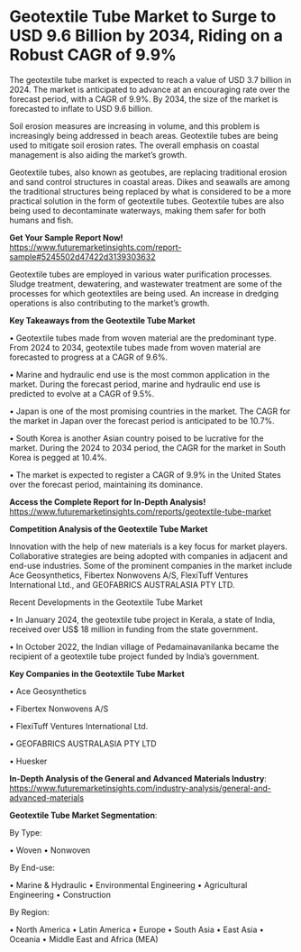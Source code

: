 # Geotextile Tube Market to Surge to USD 9.6 Billion by 2034, Riding on a Robust CAGR of 9.9%

The geotextile tube market is expected to reach a value of USD 3.7 billion in 2024. The market is anticipated to advance at an encouraging rate over the forecast period, with a CAGR of 9.9%. By 2034, the size of the market is forecasted to inflate to USD 9.6 billion.

Soil erosion measures are increasing in volume, and this problem is increasingly being addressed in beach areas. Geotextile tubes are being used to mitigate soil erosion rates. The overall emphasis on coastal management is also aiding the market’s growth.

Geotextile tubes, also known as geotubes, are replacing traditional erosion and sand control structures in coastal areas. Dikes and seawalls are among the traditional structures being replaced by what is considered to be a more practical solution in the form of geotextile tubes. Geotextile tubes are also being used to decontaminate waterways, making them safer for both humans and fish.

**Get Your Sample Report Now!** https://www.futuremarketinsights.com/report-sample#5245502d47422d3139303632

Geotextile tubes are employed in various water purification processes. Sludge treatment, dewatering, and wastewater treatment are some of the processes for which geotextiles are being used. An increase in dredging operations is also contributing to the market’s growth.

**Key Takeaways from the Geotextile Tube Market**

•	Geotextile tubes made from woven material are the predominant type. From 2024 to 2034, geotextile tubes made from woven material are forecasted to progress at a CAGR of 9.6%.

•	Marine and hydraulic end use is the most common application in the market. During the forecast period, marine and hydraulic end use is predicted to evolve at a CAGR of 9.5%.

•	Japan is one of the most promising countries in the market. The CAGR for the market in Japan over the forecast period is anticipated to be 10.7%.

•	South Korea is another Asian country poised to be lucrative for the market. During the 2024 to 2034 period, the CAGR for the market in South Korea is pegged at 10.4%.

•	The market is expected to register a CAGR of 9.9% in the United States over the forecast period, maintaining its dominance.

**Access the Complete Report for In-Depth Analysis!** https://www.futuremarketinsights.com/reports/geotextile-tube-market

**Competition Analysis of the Geotextile Tube Market**

Innovation with the help of new materials is a key focus for market players. Collaborative strategies are being adopted with companies in adjacent and end-use industries. Some of the prominent companies in the market include Ace Geosynthetics, Fibertex Nonwovens A/S, FlexiTuff Ventures International Ltd., and GEOFABRICS AUSTRALASIA PTY LTD.

Recent Developments in the Geotextile Tube Market

•	In January 2024, the geotextile tube project in Kerala, a state of India, received over US$ 18 million in funding from the state government.

•	In October 2022, the Indian village of Pedamainavanilanka became the recipient of a geotextile tube project funded by India’s government.

**Key Companies in the Geotextile Tube Market**

•	Ace Geosynthetics

•	Fibertex Nonwovens A/S

•	FlexiTuff Ventures International Ltd.

•	GEOFABRICS AUSTRALASIA PTY LTD

•	Huesker

**In-Depth Analysis of the General and Advanced Materials Industry**: https://www.futuremarketinsights.com/industry-analysis/general-and-advanced-materials

**Geotextile Tube Market Segmentation**:

By Type:

•	Woven
•	Nonwoven

By End-use:

•	Marine & Hydraulic
•	Environmental Engineering
•	Agricultural Engineering
•	Construction

By Region:

•	North America
•	Latin America
•	Europe
•	South Asia
•	East Asia
•	Oceania
•	Middle East and Africa (MEA)

